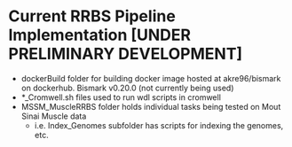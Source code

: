 # Current RRBS Pipeline Implementation [UNDER PRELIMINARY DEVELOPMENT]
  - dockerBuild folder for building docker image hosted at akre96/bismark on dockerhub. Bismark v0.20.0 (not currently being used)
  - *_Cromwell.sh files used to run wdl scripts in cromwell
  - MSSM_MuscleRRBS folder holds individual tasks being tested on Mout Sinai Muscle data
    - i.e. Index_Genomes subfolder has scripts for indexing the genomes, etc.
